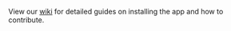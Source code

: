 View our [wiki](https://github.com/TheOdinProject/theodinproject/wiki) for detailed guides on installing the app and how to contribute. 
